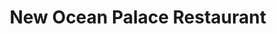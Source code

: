 ---
layout: place
title: "New Ocean Palace Restaurant"
permalink: /connecticut/brooklyn/new-ocean-palace-restaurant.html
stateAbbr: CT
stateName: Connecticut
cityName: Brooklyn
place_id: ChIJ_cacvSwq5IkRPL949rJrv8E
photos:
  - name: >-
      places/ChIJ_cacvSwq5IkRPL949rJrv8E/photos/AeeoHcLUoGSPsu_D3WIK9AcEtbP1w-RSMzMSFCfyfAF7ZW5iZyP8UtAl1PArUM0twSRsOpZBYEmsIXwowTWoQNhV_wlY4oSlFNym7AQSoAIM-QOJzbguDt7Yv5kszS0BALm7hVsE3V3TIAM-nCT-huOJAKCLGEJQviru-Jll3gxvddIlt1RHVbM7gCHEOrGTiPcjB-a_cgIeirgdWtZ8DBQjqyTfVJdFNjqhJcFzkfH9JZUJnXBLnWn0xj9ethYWTOHr1HuuLqMPh7vIWxYsbymYPa6fBxmFLfdNsXsSYlGJYhPBaijQnJ7Ntgsx7Tq1pu7p3G0fcxLYsJkj75glImvf3-Ff2ylCk4llTRFfih8xwxokIoaa6731tdVT10HeisPs2AVCFI1j6AC5n3r4ziw7aBVVBAhHDjwE86gFRYTGY6zDUA
    widthPx: 3264
    heightPx: 1836
    authorAttributions:
      - displayName: DREV HERT
        uri: https://maps.google.com/maps/contrib/100653921975273670129
        photoUri: >-
          https://lh3.googleusercontent.com/a/ACg8ocIZjPSK85_etaugDgossebyVvug0k9J7tmLJhD5m9ivq6o3Nx4J=s100-p-k-no-mo
    flagContentUri: >-
      https://www.google.com/local/imagery/report/?cb_client=maps_api_places.places_api&image_key=!1e10!2sCIHM0ogKEICAgICkpYCXAw&hl=en-US
    googleMapsUri: >-
      https://www.google.com/maps/place//data=!3m4!1e2!3m2!1sCIHM0ogKEICAgICkpYCXAw!2e10!4m2!3m1!1s0x89e42a2cbd9cc6fd:0xc1bf6bb2f678bf3c
  - name: >-
      places/ChIJ_cacvSwq5IkRPL949rJrv8E/photos/AeeoHcIpBgCyO_e8fY2yhVLnKEmy97FI0a8BUDMBwG2a3qgBtb0-bFvPzYqCtMMiN4YehMX_rBFJPheldcqxWhCLA6n6z5CTzoVX-O-sX6rL8M1Uf8F2eR84BHxjpp23AYdtIQR-Qk2SCG5r7_crJbIBcuLr2El0us64rV2CF09jfh_5lr6CLvfB5vrkfz7RAxgMkJHm6pvgbbcWY3L1Ec59dMpmqhsG4gv_vqhF1Xt3aen0AQIjCpjqhlg2dGRG_O-dvqcYEqwtrU-ABtQ6yKUfY-yM8aLwzC5oXUbO9ELDE3x9UZs4iU2POtWNLggEqsRmB4OOrLP5-pdXWHt32JkWU-Xhw68BUuZQEscbry2_K3-AS7WH41A0wGvqH5H6KjD-MsnlLV0iYU-umfvkBJZZOrMuU88hsDYdzon6tuTxizPEmi0
    widthPx: 4160
    heightPx: 3088
    authorAttributions:
      - displayName: Ruth Hartunian-Alumbaugh
        uri: https://maps.google.com/maps/contrib/117173539113585358625
        photoUri: >-
          https://lh3.googleusercontent.com/a-/ALV-UjWc0lS0Ebrrli6_eoe-7dRRt_rZig0fiEiIiSJdXl2vNHtTHbbIcA=s100-p-k-no-mo
    flagContentUri: >-
      https://www.google.com/local/imagery/report/?cb_client=maps_api_places.places_api&image_key=!1e10!2sCIHM0ogKEICAgICEwNzKmgE&hl=en-US
    googleMapsUri: >-
      https://www.google.com/maps/place//data=!3m4!1e2!3m2!1sCIHM0ogKEICAgICEwNzKmgE!2e10!4m2!3m1!1s0x89e42a2cbd9cc6fd:0xc1bf6bb2f678bf3c
  - name: >-
      places/ChIJ_cacvSwq5IkRPL949rJrv8E/photos/AeeoHcK9srvJw7-6-HO0khjUEWaM3MxTehLD3RJ9fQbLcSIyafPf0NO3xSJgCuUL_94_FQb5Ue1zkP-_VAg2XhdY9mKyVUhtmYKvLbfeQKhCT2Cj7nhBV-UQLOIW0x3p1wX1PASRj-zUlXZqx_-KNntTT9fbPt3GfwZTK7pAvNmwDNipkiGvk4Dmbma0-WFpG1M31ZtIlMiRB2wxduWmBOUcmG5ExwBSvpwEmpsVonVGuhuLjkGJayYdK_PJpkj-YSfZqd0EbxxZbizN2L5HNPgst0PfyGMamlB1tAFoObLTvgw_odUxIiqXf8GmjS_b0HCumYb9w70q8OkREZS7JCDFVzLN21uFjXE28C9KlVLlHZP11QGNi7m_k228_dD0LRiNNCb7_SKewTC7IuMYstqt9Fy8DauZS0-QX78P5NvMLdbqdTgZ
    widthPx: 720
    heightPx: 564
    authorAttributions:
      - displayName: Matthew L
        uri: https://maps.google.com/maps/contrib/102771274807985275771
        photoUri: >-
          https://lh3.googleusercontent.com/a/ACg8ocI0wjsa5gYAOLRJm4VrmsjxAXSbCRxbIujpAGeT94h2TgYOAg=s100-p-k-no-mo
    flagContentUri: >-
      https://www.google.com/local/imagery/report/?cb_client=maps_api_places.places_api&image_key=!1e10!2sCIHM0ogKEICAgICExvjz2wE&hl=en-US
    googleMapsUri: >-
      https://www.google.com/maps/place//data=!3m4!1e2!3m2!1sCIHM0ogKEICAgICExvjz2wE!2e10!4m2!3m1!1s0x89e42a2cbd9cc6fd:0xc1bf6bb2f678bf3c
  - name: >-
      places/ChIJ_cacvSwq5IkRPL949rJrv8E/photos/AeeoHcLAhCiLiwLSjuoM65md8eMkAje_X8exj19GoVuZxuTPAqAdlVwxUcMFR90WM5Wdra1hI9nhHaSNM2pDn4CzyMLJigAeUuGWv5iVzft5PYWHz0OxV-rtC6ld0yUItMr-LvdybE3b-gsHMQKlbegaXOG0jj1DWfm5NML9LBargm7kXKNY4V0osZ_Ao3asui9YBobeWeMCwCl9aElmOZQyj9aaB2oOynSeEIZhcsUSpAdw1lsXy7zbs_AT_dXS0X89C9-6qFYdWrqTmkTpbwnm926YEND68m-gj8obwlmAjWjDhC-l1X-J2iFyNhFG3Q3Ji1fxOmTebeI96M9ib1ybRcqt8IE5y3OvsHirYdbJNzIJDm9wBqAR6pEGSmAAMfNO-mXq-VgcPkI8JE153S2VAJDqO91_TgvYn2ChnXGWWsNPNfs
    widthPx: 3492
    heightPx: 4656
    authorAttributions:
      - displayName: Joe Martineau 3
        uri: https://maps.google.com/maps/contrib/103857535620467760819
        photoUri: >-
          https://lh3.googleusercontent.com/a/ACg8ocLYFKkGgy035rD6DEew4zVS9QqAEI9nwWGVDMrOdKubqej57g=s100-p-k-no-mo
    flagContentUri: >-
      https://www.google.com/local/imagery/report/?cb_client=maps_api_places.places_api&image_key=!1e10!2sCIHM0ogKEICAgICM3O-p-gE&hl=en-US
    googleMapsUri: >-
      https://www.google.com/maps/place//data=!3m4!1e2!3m2!1sCIHM0ogKEICAgICM3O-p-gE!2e10!4m2!3m1!1s0x89e42a2cbd9cc6fd:0xc1bf6bb2f678bf3c
  - name: >-
      places/ChIJ_cacvSwq5IkRPL949rJrv8E/photos/AeeoHcIy7IfdwYQhwY3vcVvjFwmqfMMiLvpZAArqf4vTmgRMiLJqEqE1_UAG3mDCPmg9-7Q-fvjLCWqkaEmTVDRRDS46KhIiaTz1sY09uCGJh77iwCmmawYRvZVg8tAM7AIIE8daSS2MK3YjEqTq9HOBCYT9PMumPolAX_5j5wTgq9qDn1z_BdSxZlViiW-biHGf2-d3LMy9UBjjXdLZ_h_IMyQnHj121EE2cdFoeU6WKymOeSDFQvEwFrjTreYCjJn4xL-xS6vTITHyJMkO2vO8W_Dmx43mzge68tGqz69Hv7qxoRHYwU3ELxIHX7wRESYfTUy7HObsVXtFjD-zNQaPzVvaBWKNDiIylN77h9KxS_osBeW_Cr_rmJcTzyiOMSeTrVNAQvsN0GT27z_yYDMJo71xuafKIdXIupH8q_Q6qtAhNJzk
    widthPx: 2048
    heightPx: 1536
    authorAttributions:
      - displayName: Melissa Messier
        uri: https://maps.google.com/maps/contrib/114752425107913499349
        photoUri: >-
          https://lh3.googleusercontent.com/a-/ALV-UjXpjsOmcK1z0SP_4OTncusRF0YZ36VpnsMJxwnRCCdIUl6dWc4gRg=s100-p-k-no-mo
    flagContentUri: >-
      https://www.google.com/local/imagery/report/?cb_client=maps_api_places.places_api&image_key=!1e10!2sCIHM0ogKEICAgICExpj7wAE&hl=en-US
    googleMapsUri: >-
      https://www.google.com/maps/place//data=!3m4!1e2!3m2!1sCIHM0ogKEICAgICExpj7wAE!2e10!4m2!3m1!1s0x89e42a2cbd9cc6fd:0xc1bf6bb2f678bf3c
  - name: >-
      places/ChIJ_cacvSwq5IkRPL949rJrv8E/photos/AeeoHcKRA4I8o7bMLTpbVU-bbOHpdWIPN2Z21cC_5ZA9180tttVwdYLuGzZNCaJuCF98KKxXUrCvhj7n6lVg-ew_vHYqx0LFfEp56Mjt0HDLW_a1As4-IBQffje7Ma7tZ0b2MVIsZ2-JklNylui1hsEumwW2hXlEWFhWgOZTEiBpSI39HpOyl1Gd8bO34SudENczl6yIuyKsNwVFnoMv822kSMj7jPQ0MDqDC0t6ZGVskGhL0wVIiwJMfz5wqqOMQ3rOEG4jdrO-d9o5WXDSz8x7odQujhRAz2KV8HJRiMukxKRfup0NhstG_xRiqDrGRDqykcdWM84NRQqrgJIHmXTJRL0iGbvgCdVdp773TgJLNVlRnQ7Sjlb2NOj6YzrF5Np5BRjBomEdrOUmU6yH5IgcatTAXIelhUtUGG13N-CFn6_PLH8
    widthPx: 4160
    heightPx: 3120
    authorAttributions:
      - displayName: Cyn Richardson
        uri: https://maps.google.com/maps/contrib/114190224394580731961
        photoUri: >-
          https://lh3.googleusercontent.com/a-/ALV-UjXdkoRX7XKN5do8yD3izaBWfjxMS6H9NeEJVdW-8kTFueOYyKY1=s100-p-k-no-mo
    flagContentUri: >-
      https://www.google.com/local/imagery/report/?cb_client=maps_api_places.places_api&image_key=!1e10!2sCIHM0ogKEICAgIC43tGM-gE&hl=en-US
    googleMapsUri: >-
      https://www.google.com/maps/place//data=!3m4!1e2!3m2!1sCIHM0ogKEICAgIC43tGM-gE!2e10!4m2!3m1!1s0x89e42a2cbd9cc6fd:0xc1bf6bb2f678bf3c
  - name: >-
      places/ChIJ_cacvSwq5IkRPL949rJrv8E/photos/AeeoHcL2dy7bADAlBZHjAmVdvZnXNDsx87KtJMfVaCLVg_95doJL3LIatxBrmNYNU05QIDk9I8XThAljQteFkkMH5AeN7iu4iSBZy00YpUZ_aXMzdr52ZiRF-_N06-BYLOTZdOOWkpJ3m1MHYavQ_rvvYqVkfbOXPqpEY7kEm3qcn18yRv0yyyJuISN4vyWpGcqnJIHXOUzA8kle00crhjfZ7bjXUITWXnhEDb8t2ZvMmIEsQKELoETo6mzH-DWPj5I4qQrQLaAzYKjyEdzAE_l9qUqwZfftekHlNCSNkJYC6jDY3MH1UunZDSMSeatIsm1Eod7bedfSm7hiC5wZj2RLikMePHo4FsdAejO1S68Xd_IqzKSTbchRYE57ihFAhO462oYlH1EFOpoLQbVV9gPyyj-0Wz03SYhwc2cT9rIDucvdQQ
    widthPx: 2448
    heightPx: 3264
    authorAttributions:
      - displayName: S P
        uri: https://maps.google.com/maps/contrib/117209621859562535370
        photoUri: >-
          https://lh3.googleusercontent.com/a-/ALV-UjWFYo8rR92m41gkhB0WQPlgRxFGmjZ0iPEwL-R3MJtzW7HgR743=s100-p-k-no-mo
    flagContentUri: >-
      https://www.google.com/local/imagery/report/?cb_client=maps_api_places.places_api&image_key=!1e10!2sCIHM0ogKEICAgICEjemGaw&hl=en-US
    googleMapsUri: >-
      https://www.google.com/maps/place//data=!3m4!1e2!3m2!1sCIHM0ogKEICAgICEjemGaw!2e10!4m2!3m1!1s0x89e42a2cbd9cc6fd:0xc1bf6bb2f678bf3c
  - name: >-
      places/ChIJ_cacvSwq5IkRPL949rJrv8E/photos/AeeoHcISopff-OtaSysxV_ouvvNK2r8u5XCT4_IqcgpCSSEHmMj24Fm-sabSzT9CqNTzyVKXSsJUiyVxYYSgjNftc9wp4IXLuyW8IOM2iAkuaoMf13r0vfOkgX6jKVE8WRE33jpWOw8VHQQDa6HPG7SRCugHOHSgH68ef5naseEh6IwtIA-JZiRNk2yZ4peFjSQDyNm4KyCB885t5uNdyo-Jep5eWjpgikL4lbV7tOrqVJNjOFZm42YTFDFu_9qWL1K--i7i_6AVzru5-NmaB_nMXkJ-vK_VZCClBvXQWMVPeCrrdUnD7wXJfBwjtdiZQvtsi7CeIOvbL-j3RsIjxR_0KJM6m_Rv92GxRkTumuaVApRUuWDgBmP8GnnS3E60exj3ngH96vFzbdA6ecK_Uc4_-tRlWgqyEvywN84fQS8F0KJMpzo
    widthPx: 2700
    heightPx: 4800
    authorAttributions:
      - displayName: Todd Foley
        uri: https://maps.google.com/maps/contrib/103395443915785538284
        photoUri: >-
          https://lh3.googleusercontent.com/a/ACg8ocJhu36fhsyFFdb0OR9GmybfSlvu0PdkBoOps-5vLTGhSBuT2g=s100-p-k-no-mo
    flagContentUri: >-
      https://www.google.com/local/imagery/report/?cb_client=maps_api_places.places_api&image_key=!1e10!2sCIHM0ogKEICAgIDEvqfb_wE&hl=en-US
    googleMapsUri: >-
      https://www.google.com/maps/place//data=!3m4!1e2!3m2!1sCIHM0ogKEICAgIDEvqfb_wE!2e10!4m2!3m1!1s0x89e42a2cbd9cc6fd:0xc1bf6bb2f678bf3c
  - name: >-
      places/ChIJ_cacvSwq5IkRPL949rJrv8E/photos/AeeoHcJrKhN_zvTfnAxlJe2gpdrFMZTikuH8xafX1OETUskjhYudsF7XEDhBJXSJDmSMKWkOr9h3TXGxLSumB5XEjYKnAZYrA_3cRfC-O4nN8oTBNSIzb8tPc0l3Stip7K5Lt8BLKFUvOgD5yz0FqUYsl_pyKSxs_diFAv0rnjMmTEDDm2yusyNPiW_edsSUnGugMq8vyhrXk4iaxZDIREcwrf28SEayPjKqDTO-5qKbVc8PpCBl5cj6d4sZuU8V2L0boXmKvl96PyChz8zWV4J1Tk0kOFYOBo85U74wNZ9zUHQAS4GWqyZfFqHw8izsy8UMV8nyg2kUriN3W6wccikIe3nZffFMQXJaojIIFGkc4V9t__a3cv503HksKhU7EtBWnzAqLfJN_0gSyhdZ3Phnu9xqS-Yf06tgm1sdfH0-D0HEE8V1
    widthPx: 4032
    heightPx: 3024
    authorAttributions:
      - displayName: Theresa Ross
        uri: https://maps.google.com/maps/contrib/106112241185790223109
        photoUri: >-
          https://lh3.googleusercontent.com/a-/ALV-UjWXlHRP3DFSD827OM-Jsgvn1HkKO2ExM_OWr18Si0cWo9Zc0EiSOA=s100-p-k-no-mo
    flagContentUri: >-
      https://www.google.com/local/imagery/report/?cb_client=maps_api_places.places_api&image_key=!1e10!2sCIHM0ogKEICAgICEmN2ExgE&hl=en-US
    googleMapsUri: >-
      https://www.google.com/maps/place//data=!3m4!1e2!3m2!1sCIHM0ogKEICAgICEmN2ExgE!2e10!4m2!3m1!1s0x89e42a2cbd9cc6fd:0xc1bf6bb2f678bf3c
  - name: >-
      places/ChIJ_cacvSwq5IkRPL949rJrv8E/photos/AeeoHcLaiJHu7PjJ3qD5SV4JTpyjtsZyWDuhZv_yzJiS0nspxv6CU4YLbGEMTcqrcwjc74ROjL8L6cIiZjcEfdI1xabMx2_w0ptuy-NZsLRNrudJbfqvtG3OBhy5MsHQpnJsS3qgnC2jrOFXdxfSD8l-9KZM0tb6kvgo18xMH0eQeLaWrcLZxkgM_Je0VEAEaNm0OueGvSlF1gVyBvboFz7vajCobbmgUe4tyvrpoSO9aQNgAaC7p20oaIDC8xYpO8wPznfLynnssmAaNV4edqG2ydcaYDnlEgc2zyEZIymJ36OkF_qkrDY2xvW35DbC0edhtSjFii9oC045_4ffEjTWjXTdZ1T-EZUbaQurPmgLPvGFocfoJqCOFu_5X3Eyxv-w3RGWtkrrV29RUf2c0QyZWbKM1IKEGwLfz-yPLixudD7ScS0
    widthPx: 2592
    heightPx: 1944
    authorAttributions:
      - displayName: S P
        uri: https://maps.google.com/maps/contrib/117209621859562535370
        photoUri: >-
          https://lh3.googleusercontent.com/a-/ALV-UjWFYo8rR92m41gkhB0WQPlgRxFGmjZ0iPEwL-R3MJtzW7HgR743=s100-p-k-no-mo
    flagContentUri: >-
      https://www.google.com/local/imagery/report/?cb_client=maps_api_places.places_api&image_key=!1e10!2sCIHM0ogKEICAgICEjemGiwE&hl=en-US
    googleMapsUri: >-
      https://www.google.com/maps/place//data=!3m4!1e2!3m2!1sCIHM0ogKEICAgICEjemGiwE!2e10!4m2!3m1!1s0x89e42a2cbd9cc6fd:0xc1bf6bb2f678bf3c
address: '520 Providence Rd #3413, Brooklyn, CT 06234, USA'
street: '520 Providence Rd #3413'
city: Brooklyn
state: CT
zip: '06234'
country: USA
neighborhood: East Brooklyn
latitude: '41.798647'
longitude: '-71.905678'
accessibility_options:
  wheelchairAccessibleParking: true
  wheelchairAccessibleEntrance: true
  wheelchairAccessibleRestroom: true
  wheelchairAccessibleSeating: true
business_status: OPERATIONAL
name: New Ocean Palace Restaurant
google_maps_links:
  directionsUri: >-
    https://www.google.com/maps/dir//''/data=!4m7!4m6!1m1!4e2!1m2!1m1!1s0x89e42a2cbd9cc6fd:0xc1bf6bb2f678bf3c!3e0
  placeUri: https://maps.google.com/?cid=13960995786255286076
  writeAReviewUri: >-
    https://www.google.com/maps/place//data=!4m3!3m2!1s0x89e42a2cbd9cc6fd:0xc1bf6bb2f678bf3c!12e1
  reviewsUri: >-
    https://www.google.com/maps/place//data=!4m4!3m3!1s0x89e42a2cbd9cc6fd:0xc1bf6bb2f678bf3c!9m1!1b1
  photosUri: >-
    https://www.google.com/maps/place//data=!4m3!3m2!1s0x89e42a2cbd9cc6fd:0xc1bf6bb2f678bf3c!10e5
primary_type: Chinese Restaurant
opening_hours:
  regular: null
  current: null
secondary_opening_hours:
  regular:
    weekdayDescriptions: null
    type: null
  current:
    weekdayDescriptions: null
    type: null
phone: (860) 779-9699
price_level: PRICE_LEVEL_INEXPENSIVE
price_range: $10 &ndash; $20
rating: '4.1'
rating_count: 421
website: https://www.newoceanpalacect.com/
description: null
reviews:
  - name: >-
      places/ChIJ_cacvSwq5IkRPL949rJrv8E/reviews/ChdDSUhNMG9nS0VJQ0FnSUNUZ295am53RRAB
    relativePublishTimeDescription: 11 months ago
    rating: 5
    text:
      text: >-
        Truly no other word aside from OUTSTANDING. I moved back up north a
        little over a year ago and have been on the search for the best Chinese
        food and truthfully, have found it here. The orange chicken 11/10 the
        sesame chicken 11/10 the pork fried rice 100/10. Don’t get me started on
        the pan friend dumplings. Next i want to mention the quantity vs. price.
        The amount of food you get with one combination plate can serve 2/3
        meals for 1 person. The price is extremely affordable, somewhat shocking
        for the amount and how amazing the food is. Lastly i will state the
        staff. Amazing customer service when taking a take-out order over the
        phone. AND big props to the handsome young gentleman always working the
        register, always has a smile and wonderful vibe! Needless to say - i
        have been ordering takeout from this incredible place 1x a week and will
        continue! YOU should try it too! Best of luck 🤞🏼
      languageCode: en
    originalText:
      text: >-
        Truly no other word aside from OUTSTANDING. I moved back up north a
        little over a year ago and have been on the search for the best Chinese
        food and truthfully, have found it here. The orange chicken 11/10 the
        sesame chicken 11/10 the pork fried rice 100/10. Don’t get me started on
        the pan friend dumplings. Next i want to mention the quantity vs. price.
        The amount of food you get with one combination plate can serve 2/3
        meals for 1 person. The price is extremely affordable, somewhat shocking
        for the amount and how amazing the food is. Lastly i will state the
        staff. Amazing customer service when taking a take-out order over the
        phone. AND big props to the handsome young gentleman always working the
        register, always has a smile and wonderful vibe! Needless to say - i
        have been ordering takeout from this incredible place 1x a week and will
        continue! YOU should try it too! Best of luck 🤞🏼
      languageCode: en
    authorAttribution:
      displayName: Michaela Angell
      uri: https://www.google.com/maps/contrib/107678269802239934757/reviews
      photoUri: >-
        https://lh3.googleusercontent.com/a/ACg8ocLBqCb_G-XFgrEVSYSFBH1EvitDEsV4IkIsnhP4bXGJsLyLxKE=s128-c0x00000000-cc-rp-mo
    publishTime: '2024-05-12T11:25:05.450110Z'
    flagContentUri: >-
      https://www.google.com/local/review/rap/report?postId=ChdDSUhNMG9nS0VJQ0FnSUNUZ295am53RRAB&d=17924085&t=1
    googleMapsUri: >-
      https://www.google.com/maps/reviews/data=!4m6!14m5!1m4!2m3!1sChdDSUhNMG9nS0VJQ0FnSUNUZ295am53RRAB!2m1!1s0x89e42a2cbd9cc6fd:0xc1bf6bb2f678bf3c
  - name: >-
      places/ChIJ_cacvSwq5IkRPL949rJrv8E/reviews/ChdDSUhNMG9nS0VJQ0FnTUNRNmJMX3VnRRAB
    relativePublishTimeDescription: a month ago
    rating: 1
    text:
      text: >-
        I have been here a few times. The food is good but I had a bad
        experience last time I ordered. I had to wait an extra 25 minutes for my
        order (was suppose to be 30 minutes, ended up being an hour). After I
        got home I realized my order was missing a few items, I reached out to
        the restaurant, call and then wrote them an email explaining what
        happened and asking for a refund for the incomplete order. Now I support
        small business as much as I can but I do not support dishonesty. The
        least the restaurant could have done is refunded me the amount for the
        missing items, even with the long wait, and it would have been fine. I
        will no longer visit this business.
      languageCode: en
    originalText:
      text: >-
        I have been here a few times. The food is good but I had a bad
        experience last time I ordered. I had to wait an extra 25 minutes for my
        order (was suppose to be 30 minutes, ended up being an hour). After I
        got home I realized my order was missing a few items, I reached out to
        the restaurant, call and then wrote them an email explaining what
        happened and asking for a refund for the incomplete order. Now I support
        small business as much as I can but I do not support dishonesty. The
        least the restaurant could have done is refunded me the amount for the
        missing items, even with the long wait, and it would have been fine. I
        will no longer visit this business.
      languageCode: en
    authorAttribution:
      displayName: Juli T
      uri: https://www.google.com/maps/contrib/105828757664599573905/reviews
      photoUri: >-
        https://lh3.googleusercontent.com/a/ACg8ocKmhWMaegsyx2rqOgPQnOZnIk0bA_YSOvqTrG8zF8qobeVktQ=s128-c0x00000000-cc-rp-mo
    publishTime: '2025-03-05T15:13:38.139100Z'
    flagContentUri: >-
      https://www.google.com/local/review/rap/report?postId=ChdDSUhNMG9nS0VJQ0FnTUNRNmJMX3VnRRAB&d=17924085&t=1
    googleMapsUri: >-
      https://www.google.com/maps/reviews/data=!4m6!14m5!1m4!2m3!1sChdDSUhNMG9nS0VJQ0FnTUNRNmJMX3VnRRAB!2m1!1s0x89e42a2cbd9cc6fd:0xc1bf6bb2f678bf3c
  - name: >-
      places/ChIJ_cacvSwq5IkRPL949rJrv8E/reviews/ChdDSUhNMG9nS0VJQ0FnSURBLTRXM29RRRAB
    relativePublishTimeDescription: 7 years ago
    rating: 2
    text:
      text: >-
        Incredibly poor service ruined this restaurant for me. Ordered a small
        scorpion bowl to share, a water, a soda, an appetizer, meal, two sushi
        rolls and an order to go. The small scorpion bowl came out in a glass
        with one straw. When I expressed my confusion the waitress said she
        could pour it into a bowl, bring another straw or another small scorpion
        bowl. Don't bother with the small if you're looking to share, it comes
        in a glass. I'm not even sure why they would even bother advertising
        this as a 'bowl.' The meal came out and was finished before the sushi,
        which was ordered as my meal, was ever brought to the table. When we
        finally got the attention of the waitress, we asked for our check and
        our take out, and the waitress stated the WRONG order was being put in
        for us. We then had to pay for our meal at the table and then, go to the
        register immediately afterwards and pay for the take out. The sushi was
        good but, they use the mushy stuff, not the whole fish like I prefer
        with sushi. Also, I noticed that when the guests next to us left, the
        table was not cleaned even after twenty minutes. All in all, I won't be
        returning again anytime soon, if ever. There are better restaurants in
        the area with much better quality and service.
      languageCode: en
    originalText:
      text: >-
        Incredibly poor service ruined this restaurant for me. Ordered a small
        scorpion bowl to share, a water, a soda, an appetizer, meal, two sushi
        rolls and an order to go. The small scorpion bowl came out in a glass
        with one straw. When I expressed my confusion the waitress said she
        could pour it into a bowl, bring another straw or another small scorpion
        bowl. Don't bother with the small if you're looking to share, it comes
        in a glass. I'm not even sure why they would even bother advertising
        this as a 'bowl.' The meal came out and was finished before the sushi,
        which was ordered as my meal, was ever brought to the table. When we
        finally got the attention of the waitress, we asked for our check and
        our take out, and the waitress stated the WRONG order was being put in
        for us. We then had to pay for our meal at the table and then, go to the
        register immediately afterwards and pay for the take out. The sushi was
        good but, they use the mushy stuff, not the whole fish like I prefer
        with sushi. Also, I noticed that when the guests next to us left, the
        table was not cleaned even after twenty minutes. All in all, I won't be
        returning again anytime soon, if ever. There are better restaurants in
        the area with much better quality and service.
      languageCode: en
    authorAttribution:
      displayName: Melissa Messier
      uri: https://www.google.com/maps/contrib/114752425107913499349/reviews
      photoUri: >-
        https://lh3.googleusercontent.com/a-/ALV-UjXpjsOmcK1z0SP_4OTncusRF0YZ36VpnsMJxwnRCCdIUl6dWc4gRg=s128-c0x00000000-cc-rp-mo-ba5
    publishTime: '2018-03-14T06:24:41.074Z'
    flagContentUri: >-
      https://www.google.com/local/review/rap/report?postId=ChdDSUhNMG9nS0VJQ0FnSURBLTRXM29RRRAB&d=17924085&t=1
    googleMapsUri: >-
      https://www.google.com/maps/reviews/data=!4m6!14m5!1m4!2m3!1sChdDSUhNMG9nS0VJQ0FnSURBLTRXM29RRRAB!2m1!1s0x89e42a2cbd9cc6fd:0xc1bf6bb2f678bf3c
  - name: >-
      places/ChIJ_cacvSwq5IkRPL949rJrv8E/reviews/ChdDSUhNMG9nS0VJQ0FnSURyeE9xejBnRRAB
    relativePublishTimeDescription: 9 months ago
    rating: 1
    text:
      text: >-
        The crunchy noodles I ordered were not crunchy, they felt old and
        rubbery like they have been sitting all day, the roast pork chow mein
        was weird and tasted like to much beef bullion was used, and the sushi
        was off. I got spicy yellow tuna it had no spice and tastes like cat
        food, the tuna felt dried out and old, the tuna and mango was not good
        either the white rice felt like minute rice and was mush and not even
        packed like you expect white rice to be packed (to the top). This place
        was so good before but now it’s just sad. You can’t dine in anymore and
        the quality in just gone.
      languageCode: en
    originalText:
      text: >-
        The crunchy noodles I ordered were not crunchy, they felt old and
        rubbery like they have been sitting all day, the roast pork chow mein
        was weird and tasted like to much beef bullion was used, and the sushi
        was off. I got spicy yellow tuna it had no spice and tastes like cat
        food, the tuna felt dried out and old, the tuna and mango was not good
        either the white rice felt like minute rice and was mush and not even
        packed like you expect white rice to be packed (to the top). This place
        was so good before but now it’s just sad. You can’t dine in anymore and
        the quality in just gone.
      languageCode: en
    authorAttribution:
      displayName: Kristen Hallman
      uri: https://www.google.com/maps/contrib/106221457532952653906/reviews
      photoUri: >-
        https://lh3.googleusercontent.com/a-/ALV-UjWb8oxzGu6azdCu2ssoWYG04ezQjdvp4kNl2HqPCqDIKJWRW_0=s128-c0x00000000-cc-rp-mo
    publishTime: '2024-07-14T23:52:21.941421Z'
    flagContentUri: >-
      https://www.google.com/local/review/rap/report?postId=ChdDSUhNMG9nS0VJQ0FnSURyeE9xejBnRRAB&d=17924085&t=1
    googleMapsUri: >-
      https://www.google.com/maps/reviews/data=!4m6!14m5!1m4!2m3!1sChdDSUhNMG9nS0VJQ0FnSURyeE9xejBnRRAB!2m1!1s0x89e42a2cbd9cc6fd:0xc1bf6bb2f678bf3c
  - name: >-
      places/ChIJ_cacvSwq5IkRPL949rJrv8E/reviews/ChZDSUhNMG9nS0VJQ0FnSUN2cFpiM1NBEAE
    relativePublishTimeDescription: 4 months ago
    rating: 5
    text:
      text: >-
        This literally is the best Chinese in CT. I don’t know how they do it
        but the quality and work they put into their dishes is absolutely
        incredible. This food even tops China Town in Boston.
      languageCode: en
    originalText:
      text: >-
        This literally is the best Chinese in CT. I don’t know how they do it
        but the quality and work they put into their dishes is absolutely
        incredible. This food even tops China Town in Boston.
      languageCode: en
    authorAttribution:
      displayName: Anthony Kurak
      uri: https://www.google.com/maps/contrib/112730420450935664051/reviews
      photoUri: >-
        https://lh3.googleusercontent.com/a/ACg8ocLV72QgXmhzMbmcYekR28uBkVoHepmHK_C1Bgh6iAlNbJ8Fgg=s128-c0x00000000-cc-rp-mo-ba3
    publishTime: '2024-12-13T00:56:49.375300Z'
    flagContentUri: >-
      https://www.google.com/local/review/rap/report?postId=ChZDSUhNMG9nS0VJQ0FnSUN2cFpiM1NBEAE&d=17924085&t=1
    googleMapsUri: >-
      https://www.google.com/maps/reviews/data=!4m6!14m5!1m4!2m3!1sChZDSUhNMG9nS0VJQ0FnSUN2cFpiM1NBEAE!2m1!1s0x89e42a2cbd9cc6fd:0xc1bf6bb2f678bf3c
parking_options:
  freeParkingLot: true
  freeStreetParking: true
  valetParking: false
payment_options:
  acceptsCreditCards: true
  acceptsDebitCards: true
  acceptsCashOnly: false
  acceptsNfc: true
allow_dogs: null
curbside_pickup: null
delivery: true
dine_in: true
good_for_children: true
good_for_groups: true
good_for_sports: false
live_music: false
menu_for_children: true
outdoor_seating: false
reservable: true
restroom: true
serves_beer: true
serves_breakfast: false
serves_brunch: null
serves_cocktails: true
serves_coffee: true
serves_dinner: true
serves_dessert: true
serves_lunch: true
serves_vegetarian_food: true
serves_wine: true
takeout: true

---